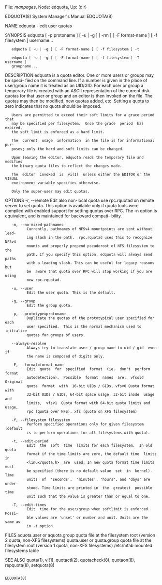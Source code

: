 File: *manpages*,  Node: edquota,  Up: (dir)

EDQUOTA(8)                  System Manager's Manual                 EDQUOTA(8)



NAME
       edquota - edit user quotas

SYNOPSIS
       edquota  [  -p  protoname ] [ -u | -g ] [ -rm ] [ -F format-name ] [ -f
       filesystem ] username...

       edquota [ -u | -g ] [ -F format-name ] [ -f filesystem ] -t

       edquota [ -u | -g ] [ -F format-name ] [ -f filesystem ] -T  username |
       groupname...

DESCRIPTION
       edquota  is  a quota editor.  One or more users or groups may be speci-
       fied on the command line.  If  a  number  is  given  in  the  place  of
       user/group  name  it is treated as an UID/GID. For each user or group a
       temporary file is created with an ASCII representation of  the  current
       disk quotas for that user or group and an editor is then invoked on the
       file.  The quotas may then be modified, new quotas added, etc.  Setting
       a quota to zero indicates that no quota should be imposed.

       Users are permitted to exceed their soft limits for a grace period that
       may be specified per filesystem.  Once the grace  period  has  expired,
       the soft limit is enforced as a hard limit.

       The  current  usage  information  in the file is for informational pur-
       poses; only the hard and soft limits can be changed.

       Upon leaving the editor, edquota reads the temporary file and  modifies
       the binary quota files to reflect the changes made.

       The  editor  invoked  is  vi(1)  unless either the EDITOR or the VISUAL
       environment variable specifies otherwise.

       Only the super-user may edit quotas.

OPTIONS
       -r, --remote
              Edit also non-local quota use rpc.rquotad on  remote  server  to
              set  quota.   This  option is available only if quota tools were
              compiled with enabled support for setting quotas over RPC.   The
              -n option is equivalent, and is maintained for backward compati-
              bility.

       -m, --no-mixed-pathnames
              Currently, pathnames of NFSv4 mountpoints are sent without lead-
              ing slash in the path.  rpc.rquotad uses this to recognize NFSv4
              mounts and properly prepend pseudoroot of NFS filesystem to  the
              path. If you specify this option, edquota will always send paths
              with a leading slash. This can be useful for legacy reasons  but
              be  aware that quota over RPC will stop working if you are using
              new rpc.rquotad.

       -u, --user
              Edit the user quota. This is the default.

       -g, --group
              Edit the group quota.

       -p, --prototype=protoname
              Duplicate the quotas of the prototypical user specified for each
              user specified.  This is the normal mechanism used to initialize
              quotas for groups of users.

       --always-resolve
              Always try to translate user / group name to uid / gid  even  if
              the name is composed of digits only.

       -F, --format=format-name
              Edit  quota  for  specified  format  (ie.  don't  perform format
              autodetection).  Possible  format  names  are:  vfsold  Original
              quota  format  with  16-bit UIDs / GIDs, vfsv0 Quota format with
              32-bit UIDs / GIDs, 64-bit space usage, 32-bit inode  usage  and
              limits,  vfsv1  Quota format with 64-bit quota limits and usage,
              rpc (quota over NFS), xfs (quota on XFS filesystem)

       -f, --filesystem filesystem
              Perform specified operations only for given filesystem  (default
              is to perform operations for all filesystems with quota).

       -t, --edit-period
              Edit  the  soft  time  limits for each filesystem.  In old quota
              format if the time limits are zero, the default time  limits  in
              <linux/quota.h>  are  used. In new quota format time limits must
              be specified (there is no default value  set  in  kernel).  Time
              units  of  'seconds',  'minutes', 'hours', and 'days' are under-
              stood. Time limits are printed in  the  greatest  possible  time
              unit such that the value is greater than or equal to one.

       -T, --edit-times
              Edit  time for the user/group when softlimit is enforced. Possi-
              ble values are 'unset' or number and unit. Units are the same as
              in -t option.

FILES
       aquota.user or aquota.group
                           quota file at the filesystem root (version 2 quota,
                           non-XFS filesystems)
       quota.user or quota.group
                           quota file at the filesystem root (version 1 quota,
                           non-XFS filesystems)
       /etc/mtab           mounted filesystems table

SEE ALSO
       quota(1),  vi(1),  quotactl(2), quotacheck(8), quotaon(8), repquota(8),
       setquota(8)



                                                                    EDQUOTA(8)
